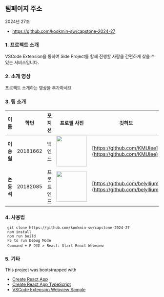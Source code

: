 ## 팀페이지 주소

2024년 27조 
- https://github.com/kookmin-sw/capstone-2024-27

### 1. 프로젝트 소개
VSCode Extension을 통하여 Side Project를 함께 진행할 사람을 간편하게 찾을 수 있는 서비스입니다.

### 2. 소개 영상

프로젝트 소개하는 영상을 추가하세요

### 3. 팀 소개

|이름|학번|포지션|프로필 사진|깃허브|
|-----------------------------------| - | - | - | - |
| **이승원**                           | 20181662 | <center>백엔드</center> | <img src="https://github.com/kookmin-sw/capstone-2024-27/assets/89867182/5567f75a-4c3c-47b8-8fef-952a812737c4" width="100" height=auto/> | [https://github.com/KMUlee](https://github.com/KMUlee) |
| **손동석**                           | 20182085 | <center>프론트엔드</center> | <img src="https://github.com/kookmin-sw/capstone-2024-27/assets/89867182/703dfcb4-516e-4ef6-ac8c-60c888e5bd79" width="100" height=auto/> | [https://github.com/belyllium](https://github.com/belyllium)| 



### 4. 사용법

```Test based on macOS.
 git clone https://github.com/kookmin-sw/capstone-2024-27
 npm install
 npm run build
 F5 to run Debug Mode
 Command + P 이후 > React: Start React Webview
```

### 5. 기타

This project was bootstrapped with 
* [Create React App](https://github.com/facebookincubator/create-react-app)
* [Create React App TypeScript](https://github.com/wmonk/create-react-app-typescript)
* [VSCode Extension Webview Sample](https://github.com/Microsoft/vscode-extension-samples/tree/master/webview-sample)
